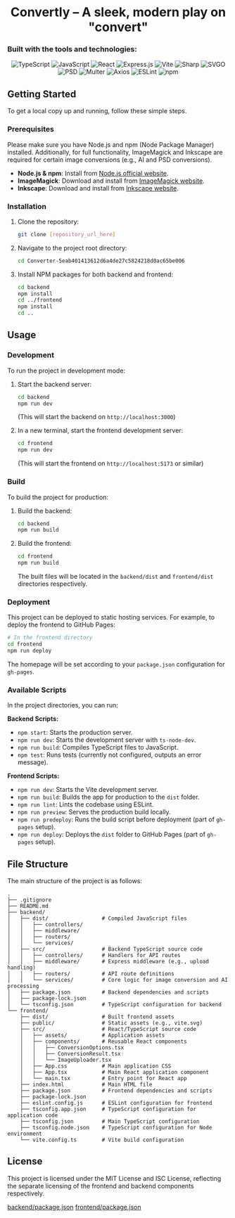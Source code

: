 <h1 align="center">Convertly – A sleek, modern play on "convert"</h1>

### Built with the tools and technologies:

<p align="center">
  <img src="https://img.shields.io/badge/-TypeScript-3178C6?logo=typescript&logoColor=white" alt="TypeScript">
  <img src="https://img.shields.io/badge/-JavaScript-F7DF1E?logo=javascript&logoColor=black" alt="JavaScript">
  <img src="https://img.shields.io/badge/-React-61DAFB?logo=react&logoColor=black" alt="React">
  <img src="https://img.shields.io/badge/-Express.js-000000?logo=express&logoColor=white" alt="Express.js">
  <img src="https://img.shields.io/badge/-Vite-646CFF?logo=vite&logoColor=white" alt="Vite">
  <img src="https://img.shields.io/badge/-Sharp-6c757d?logo=sharp&logoColor=white" alt="Sharp">
  <img src="https://img.shields.io/badge/-SVGO-4B32C3?logo=svgo&logoColor=white" alt="SVGO">
  <img src="https://img.shields.io/badge/-PSD-4B32C3?logo=adobe-photoshop&logoColor=white" alt="PSD">
  <img src="https://img.shields.io/badge/-Multer-000000?logo=multer&logoColor=white" alt="Multer">
  <img src="https://img.shields.io/badge/-Axios-000000?logo=axios&logoColor=white" alt="Axios">
  <img src="https://img.shields.io/badge/-ESLint-4B32C3?logo=eslint&logoColor=white" alt="ESLint">
  <img src="https://img.shields.io/badge/-npm-CB3837?logo=npm&logoColor=white" alt="npm">
</p>

## Getting Started

To get a local copy up and running, follow these simple steps.

### Prerequisites

Please make sure you have Node.js and npm (Node Package Manager) installed.
Additionally, for full functionality, ImageMagick and Inkscape are required for certain image conversions (e.g., AI and PSD conversions).

  * **Node.js & npm**: Install from [Node.js official website](https://nodejs.org/).
  * **ImageMagick**: Download and install from [ImageMagick website](https://imagemagick.org/script/download.php).
  * **Inkscape**: Download and install from [Inkscape website](https://inkscape.org/release/).

### Installation

1.  Clone the repository:
    ```bash
    git clone [repository_url_here]
    ```
2.  Navigate to the project root directory:
    ```bash
    cd Converter-5eab401413612d6a4de27c5824218d0ac65be006
    ```
3.  Install NPM packages for both backend and frontend:
    ```bash
    cd backend
    npm install
    cd ../frontend
    npm install
    cd ..
    ```

## Usage

### Development

To run the project in development mode:

1.  Start the backend server:

    ```bash
    cd backend
    npm run dev
    ```

    (This will start the backend on `http://localhost:3000`)

2.  In a new terminal, start the frontend development server:

    ```bash
    cd frontend
    npm run dev
    ```

    (This will start the frontend on `http://localhost:5173` or similar)

### Build

To build the project for production:

1.  Build the backend:
    ```bash
    cd backend
    npm run build
    ```
2.  Build the frontend:
    ```bash
    cd frontend
    npm run build
    ```
    The built files will be located in the `backend/dist` and `frontend/dist` directories respectively.

### Deployment

This project can be deployed to static hosting services. For example, to deploy the frontend to GitHub Pages:

```bash
# In the frontend directory
cd frontend
npm run deploy
```

The homepage will be set according to your `package.json` configuration for `gh-pages`.

### Available Scripts

In the project directories, you can run:

**Backend Scripts:**

  * `npm start`: Starts the production server.
  * `npm run dev`: Starts the development server with `ts-node-dev`.
  * `npm run build`: Compiles TypeScript files to JavaScript.
  * `npm test`: Runs tests (currently not configured, outputs an error message).

**Frontend Scripts:**

  * `npm run dev`: Starts the Vite development server.
  * `npm run build`: Builds the app for production to the `dist` folder.
  * `npm run lint`: Lints the codebase using ESLint.
  * `npm run preview`: Serves the production build locally.
  * `npm run predeploy`: Runs the build script before deployment (part of `gh-pages` setup).
  * `npm run deploy`: Deploys the `dist` folder to GitHub Pages (part of `gh-pages` setup).

## File Structure

The main structure of the project is as follows:

```
.
├── .gitignore
├── README.md
├── backend/
│   ├── dist/                 # Compiled JavaScript files
│   │   ├── controllers/
│   │   ├── middleware/
│   │   ├── routers/
│   │   └── services/
│   ├── src/                  # Backend TypeScript source code
│   │   ├── controllers/      # Handlers for API routes
│   │   ├── middleware/       # Express middleware (e.g., upload handling)
│   │   ├── routers/          # API route definitions
│   │   └── services/         # Core logic for image conversion and AI processing
│   ├── package.json          # Backend dependencies and scripts
│   ├── package-lock.json
│   └── tsconfig.json         # TypeScript configuration for backend
└── frontend/
    ├── dist/                 # Built frontend assets
    ├── public/               # Static assets (e.g., vite.svg)
    ├── src/                  # React/TypeScript source code
    │   ├── assets/           # Application assets
    │   ├── components/       # Reusable React components
    │   │   ├── ConversionOptions.tsx
    │   │   ├── ConversionResult.tsx
    │   │   └── ImageUploader.tsx
    │   ├── App.css           # Main application CSS
    │   ├── App.tsx           # Main React application component
    │   └── main.tsx          # Entry point for React app
    ├── index.html            # Main HTML file
    ├── package.json          # Frontend dependencies and scripts
    ├── package-lock.json
    ├── eslint.config.js      # ESLint configuration for frontend
    ├── tsconfig.app.json     # TypeScript configuration for application code
    ├── tsconfig.json         # Main TypeScript configuration
    ├── tsconfig.node.json    # TypeScript configuration for Node environment
    └── vite.config.ts        # Vite build configuration
```

## License

This project is licensed under the MIT License and ISC License, reflecting the separate licensing of the frontend and backend components respectively.

[backend/package.json](https://www.google.com/search?q=uploaded:ramadharanuh/converter/Converter-5eab401413612d6a4de27c5824218d0ac65be006/backend/package.json)
[frontend/package.json](https://www.google.com/search?q=uploaded:ramadharanuh/converter/Converter-5eab401413612d6a4de27c5824218d0ac65be006/frontend/package.json)
